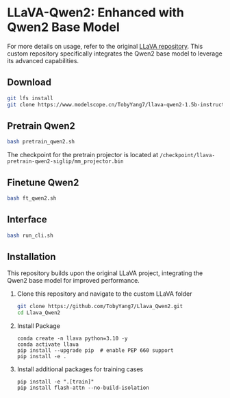 # LLaVA-Qwen2: Enhanced with Qwen2 Base Model

For more details on usage, refer to the original [LLaVA repository](https://github.com/haotian-liu/LLaVA). This custom repository specifically integrates the Qwen2 base model to leverage its advanced capabilities.

## Download

```bash
git lfs install
git clone https://www.modelscope.cn/TobyYang7/llava-qwen2-1.5b-instruct-finvis.git
```


## Pretrain Qwen2

```bash
bash pretrain_qwen2.sh
```

The checkpoint for the pretrain projector is located at `/checkpoint/llava-pretrain-qwen2-siglip/mm_projector.bin`

## Finetune Qwen2

```bash
bash ft_qwen2.sh
```

## Interface

```bash
bash run_cli.sh
```

## Installation

This repository builds upon the original LLaVA project, integrating the Qwen2 base model for improved performance.

1. Clone this repository and navigate to the custom LLaVA folder

    ```bash
    git clone https://github.com/TobyYang7/Llava_Qwen2.git
    cd Llava_Qwen2
    ```

2. Install Package

    ```shell
    conda create -n llava python=3.10 -y
    conda activate llava
    pip install --upgrade pip  # enable PEP 660 support
    pip install -e .
    ```

3. Install additional packages for training cases

    ```shell
    pip install -e ".[train]"
    pip install flash-attn --no-build-isolation
    ```

